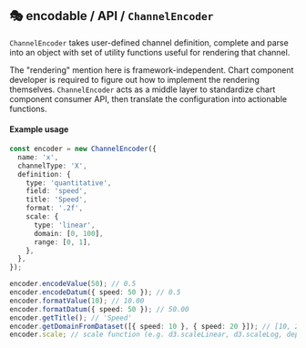 ## 🎭 encodable / API / `ChannelEncoder`

`ChannelEncoder` takes user-defined channel definition, complete and parse into an object with set
of utility functions useful for rendering that channel.

The "rendering" mention here is framework-independent. Chart component developer is required to
figure out how to implement the rendering themselves. `ChannelEncoder` acts as a middle layer to
standardize chart component consumer API, then translate the configuration into actionable
functions.

#### Example usage

```ts
const encoder = new ChannelEncoder({
  name: 'x',
  channelType: 'X',
  definition: {
    type: 'quantitative',
    field: 'speed',
    title: 'Speed',
    format: '.2f',
    scale: {
      type: 'linear',
      domain: [0, 100],
      range: [0, 1],
    },
  },
});

encoder.encodeValue(50); // 0.5
encoder.encodeDatum({ speed: 50 }); // 0.5
encoder.formatValue(10); // 10.00
encoder.formatDatum({ speed: 50 }); // 50.00
encoder.getTitle(); // 'Speed'
encoder.getDomainFromDataset([{ speed: 10 }, { speed: 20 }]); // [10, 20]
encoder.scale; // scale function (e.g. d3.scaleLinear, d3.scaleLog, depends on the definition)
```
